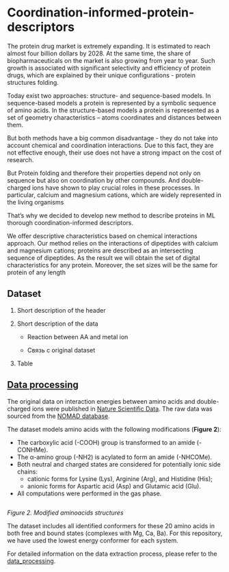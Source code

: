 # Coordination-informed-protein-descriptors

The protein drug market is extremely expanding.
It is estimated to reach almost four billion dollars by 2028.
At the same time, the share of biopharmaceuticals on the market is also growing from year to year. 
Such growth is associated with significant selectivity and efficiency of protein drugs,
which are explained by their unique configurations - protein structures folding.

Today exist two approaches: structure- and sequence-based models.
In sequence-based models a protein is represented by a symbolic sequence of amino acids.
In the structure-based models a protein is represented as a set of geometry characteristics –
atoms coordinates and distances between them. 

But both methods have a big common disadvantage -
they do not take into account chemical and coordination interactions.
Due to this fact, they are not effective enough,
their use does not have a strong impact on the cost of research.

But Protein folding and therefore their properties depend not only on sequence
but also on coordination by other compounds.
And double-charged ions have shown to play crucial roles in these processes.
In particular, calcium and magnesium cations, which are widely represented in the living organisms

That’s why we decided to develop new method to describe proteins in ML thorough coordination-informed descriptors.  

We offer descriptive characteristics based on chemical interactions approach.
Our method relies on the interactions of dipeptides with calcium and magnesium cations;
proteins are described as an intersecting sequence of dipeptides. As the result we will obtain the set of digital characteristics for any protein. Moreover, the set sizes will be the same for protein of any length


## Dataset

1. Short description of the header

2. Short description of the data

    - Reaction between AA and metal ion
    
    - Связь с original dataset 

3. Table


## [Data processing](data_processing/)

The original data on interaction energies between amino acids and double-charged ions were published in [Nature Scientific Data](https://www.nature.com/articles/sdata20169).
The raw data was sourced from the [NOMAD database](https://nomad-lab.eu/prod/v1/gui/search/entries?datasets.dataset_name=Cation-coordinated%20conformers%20of%2020%20proteinogenic%20amino%20acids%20with%20different%20protonation%20states).

The dataset models amino acids with the following modifications (**Figure 2**):
- The carboxylic acid (-COOH) group is transformed to an amide (-CONHMe).
- The α-amino group (-NH2) is acylated to form an amide (-NHCOMe).
- Both neutral and charged states are considered for potentially ionic side chains:
    - cationic forms for Lysine (Lys), Arginine (Arg), and Histidine (His);
    - anionic forms for Aspartic acid (Asp) and Glutamic acid (Glu).
- All computations were performed in the gas phase.

<img source="images/figure_2.png" width="100%">

_Figure 2. Modified aminoacids structures_


The dataset includes all identified conformers for these 20 amino acids in both free and bound states (complexes with Mg, Ca, Ba).
For this repository, we have used the lowest energy conformer for each system.

For detailed information on the data extraction process, please refer to the [data_processing](data_processing/).


